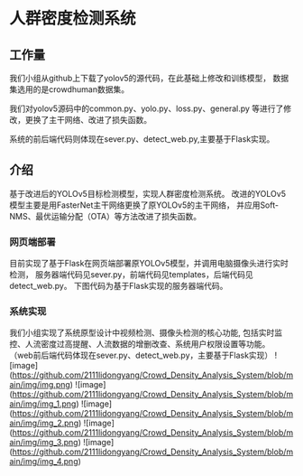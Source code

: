 # 人群密度检测系统

## 工作量
我们小组从github上下载了yolov5的源代码，在此基础上修改和训练模型，
数据集选用的是crowdhuman数据集。

我们对yolov5源码中的common.py、yolo.py、loss.py、general.py
等进行了修改，更换了主干网络、改进了损失函数。

系统的前后端代码则体现在sever.py、detect_web.py,主要基于Flask实现。


## 介绍  
基于改进后的YOLOv5目标检测模型，实现人群密度检测系统。
改进的YOLOv5模型主要是用FasterNet主干网络更换了原YOLOv5的主干网络，
并应用Soft-NMS、最优运输分配（OTA）等方法改进了损失函数。

### 网页端部署
目前实现了基于Flask在网页端部署原YOLOv5模型，并调用电脑摄像头进行实时检测，
服务器端代码见sever.py，前端代码见templates，后端代码见detect_web.py。
下图代码为基于Flask实现的服务器端代码。

###  系统实现
我们小组实现了系统原型设计中视频检测、摄像头检测的核心功能,
包括实时监控、人流密度过高提醒、人流数据的增删改查、系统用户权限设置等功能。
（web前后端代码体现在sever.py、detect_web.py，主要基于Flask实现）
![image] (https://github.com/2111lidongyang/Crowd_Density_Analysis_System/blob/main/img/img.png)
![image] (https://github.com/2111lidongyang/Crowd_Density_Analysis_System/blob/main/img/img_1.png)
![image] (https://github.com/2111lidongyang/Crowd_Density_Analysis_System/blob/main/img/img_2.png)
![image] (https://github.com/2111lidongyang/Crowd_Density_Analysis_System/blob/main/img/img_3.png)
![image] (https://github.com/2111lidongyang/Crowd_Density_Analysis_System/blob/main/img/img_4.png)
